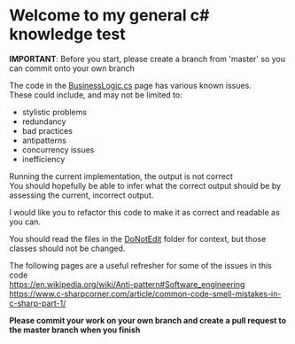 # Welcome to my general c# knowledge test

**IMPORTANT**: Before you start, please create a branch from 'master' so you can commit onto your own branch

The code in the [BusinessLogic.cs](https://github.com/anthonymorin/InterviewTest/blob/master/InterviewTest/BusinessLogic.cs) page has various known issues.   
These could include, and may not be limited to:  
* stylistic problems
* redundancy
* bad practices
* antipatterns
* concurrency issues
* inefficiency
    
Running the current implementation, the output is not correct  
You should hopefully be able to infer what the correct output should be by assessing the current, incorrect output.

I would like you to refactor this code to make it as correct and readable as you can.

You should read the files in the [DoNotEdit](https://github.com/anthonymorin/InterviewTest/tree/master/InterviewTest/DoNotEdit) folder for context, but those classes should not be changed.

The following pages are a useful refresher for some of the issues in this code  
https://en.wikipedia.org/wiki/Anti-pattern#Software_engineering  
https://www.c-sharpcorner.com/article/common-code-smell-mistakes-in-c-sharp-part-1/  
 
 **Please commit your work on your own branch and create a pull request to the master branch when you finish**
